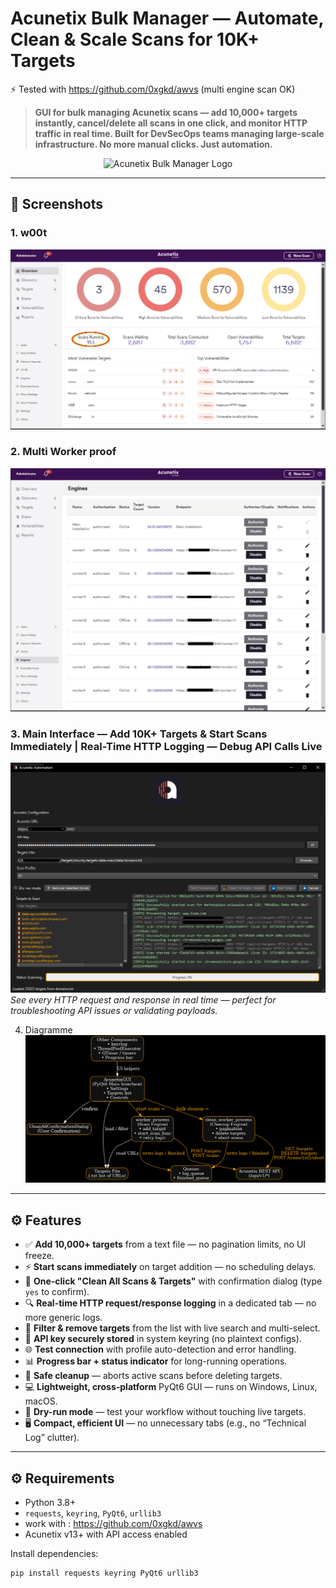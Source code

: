 # Acunetix Bulk Manager — Automate, Clean & Scale Scans for 10K+ Targets

⚡ Tested with https://github.com/0xgkd/awvs (multi engine scan OK)

> **GUI for bulk managing Acunetix scans — add 10,000+ targets instantly, cancel/delete all scans in one click, and monitor HTTP traffic in real time. Built for DevSecOps teams managing large-scale infrastructure. No more manual clicks. Just automation.**

<p align="center">
  <img src="assets/logo.ico" alt="Acunetix Bulk Manager Logo" width="120" />
</p>

---

## 📸 Screenshots

### 1. w00t
![Main Interface](assets/acu1.PNG)  

### 2. Multi Worker proof 
![Clean All Dialog](assets/acu2.PNG)  

### 3. Main Interface — Add 10K+ Targets & Start Scans Immediately | Real-Time HTTP Logging — Debug API Calls Live
![HTTP Logs](assets/auto1.PNG)  
*See every HTTP request and response in real time — perfect for troubleshooting API issues or validating payloads.*

4. Diagramme 
![HTTP Logs](assets/diagramme.png)
---

## ⚙️ Features

- ✅ **Add 10,000+ targets** from a text file — no pagination limits, no UI freeze.
- ⚡ **Start scans immediately** on target addition — no scheduling delays.
- 🧹 **One-click "Clean All Scans & Targets"** with confirmation dialog (type `yes` to confirm).
- 🔍 **Real-time HTTP request/response logging** in a dedicated tab — no more generic logs.
- 🧩 **Filter & remove targets** from the list with live search and multi-select.
- 🔐 **API key securely stored** in system keyring (no plaintext configs).
- 🌐 **Test connection** with profile auto-detection and error handling.
- 📊 **Progress bar + status indicator** for long-running operations.
- 🛑 **Safe cleanup** — aborts active scans before deleting targets.
- 💻 **Lightweight, cross-platform** PyQt6 GUI — runs on Windows, Linux, macOS.
- 🧪 **Dry-run mode** — test your workflow without touching live targets.
- 🖥️ **Compact, efficient UI** — no unnecessary tabs (e.g., no “Technical Log” clutter).

---

## ⚙️ Requirements

- Python 3.8+
- `requests`, `keyring`, `PyQt6`, `urllib3`
- work with : https://github.com/0xgkd/awvs 
- Acunetix v13+ with API access enabled

Install dependencies:
```bash
pip install requests keyring PyQt6 urllib3
